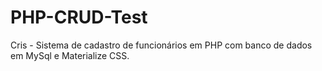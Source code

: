 # PHP-CRUD-Test

Cris - Sistema de cadastro de funcionários em PHP com banco de dados em MySql e Materialize CSS.
